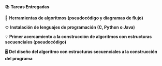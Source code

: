 📚 **Tareas Entregadas**

🧩 **Herramientas de algoritmos (pseudocódigo y diagramas de flujo)**

⚙️ **Instalación de lenguajes de programación (C, Python o Java)**

💡 **Primer acercamiento a la construcción de algoritmos con estructuras secuenciales (pseudocódigo)**

🖥️ **Del diseño del algoritmo con estructuras secuenciales a la construcción del programa**
